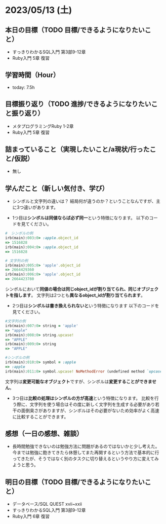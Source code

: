 # 2023/05/13 (土)

## 本日の目標（TODO 目標/できるようになりたいこと）

- すっきりわかるSQL入門 第3部9-12章
- Ruby入門 5章 復習

## 学習時間（Hour）

- today: 7.5h

## 目標振り返り（TODO 進捗/できるようになりたいこと振り返り）

- メタプログラミングRuby 1-2章
- Ruby入門 5章 復習

## 詰まっていること（実現したいこと/a現状/行ったこと/仮説）

- 無し

## 学んだこと（新しい気付き、学び）

- シンボルと文字列の違いは？
結局何が違うのか？ということなんですが、主に3つ違いがあります。

- 1つ目は**シンボルは同値ならば必ず同一**という特徴になります。
以下のコードを見てください。
```ruby
#　シンボルの例
irb(main):003:0> :apple.object_id
=> 1516828
irb(main):004:0> :apple.object_id
=> 1516828

# 文字列の例
irb(main):005:0> 'apple'.object_id
=> 2664429360
irb(main):006:0> 'apple'.object_id
=> 2664423780
```
シンボルにおいて**同値の場合は同じobject_idが割り当てられ、同じオブジェクトを指します**。
文字列は2つとも**異なるobject_idが割り当てられます**。

- 2つ目は**シンボルは書き換えられないと**いう特徴になります
以下のコードを見てください。
```ruby
#文字列の例
irb(main):007:0> string = 'apple'
=> "apple"
irb(main):008:0> string.upcase!
=> "APPLE"
irb(main):009:0> string
=> "APPLE"

#シンボルの例
irb(main):010:0> symbol = :apple
=> :apple
irb(main):011:0> symbol.upcase! NoMethodError (undefined method `upcase!' for :apple:Symbol)
```
文字列は**変更可能なオブジェクト**ですが、シンボルは**変更することができません**。

- 3つ目は**比較の処理はシンボルの方が高速**という特徴になります。
比較を行う際に、文字列を使う場合はその度に新しく文字列を生成する必要があり若干の面倒臭さがありますが、シンボルはその必要がないため効率がよく高速に比較することができます。

## 感想（一日の感想、雑談）

- 長時間勉強できないのは勉強方法に問題があるのではないかと少し考えた。今までは勉強に飽きてきたら休憩してまた再開するという方法で基本的に行ってきたが、そうではなく別のタスクに切り替えるというやり方に変えてみようと思う。

## 明日の目標（TODO 目標/できるようになりたいこと）

- データベース/SQL QUEST xvii~xxii
- すっきりわかるSQL入門 第3部9-12章
- Ruby入門 6章 復習